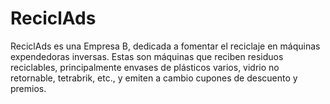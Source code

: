 # ReciclAds

ReciclAds es una Empresa B, dedicada a fomentar el reciclaje en máquinas expendedoras inversas. Estas son máquinas que reciben residuos reciclables, principalmente envases de plásticos varios, vidrio no retornable, tetrabrik, etc., y emiten a cambio cupones de descuento y premios.


<!--
**reciclads/ReciclAds** is a ✨ _special_ ✨ repository because its `README.md` (this file) appears on your GitHub profile.

Here are some ideas to get you started:

- 🔭 I’m currently working on ...
- 🌱 I’m currently learning ...
- 👯 I’m looking to collaborate on ...
- 🤔 I’m looking for help with ...
- 💬 Ask me about ...
- 📫 How to reach me: ...
- 😄 Pronouns: ...
- ⚡ Fun fact: ...
-->
